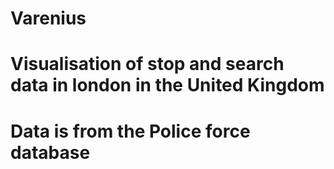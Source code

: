 # Varenius
# Visualisation of stop and search data in london in the United Kingdom
# 
# Data is from the Police force database
#

